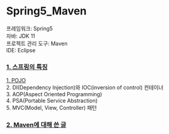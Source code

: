 # Spring5_Maven
프레임워크: Spring5
<br>
자바: JDK 11
<br>
프로젝트 관리 도구: Maven
<br>
IDE: Eclipse


<a href="https://velog.io/@wordi/series/Spring"><h3>1. 스프링의 특징</h3></a> 
<a href="https://velog.io/@wordi/Spring%EC%9D%98-%ED%8A%B9%EC%A7%95">1. POJO</a>
<br>
2. DI(Dependency Injection)와 IOC(inversion of control) 컨테이너
<br>
3. AOP(Aspect Oriented Programming)
<br>
4. PSA(Portable Service Abstraction)
<br>
5. MVC(Model, View, Controller) 패턴
<br>

<a href="https://velog.io/@wordi/SpringMaven%EC%9D%B4%EB%9E%80"><h3>2. Maven에 대해 쓴 글</h3></a>
